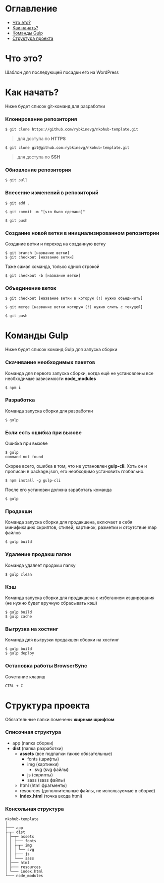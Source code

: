 
# Оглавление

-  [Что это?](#what)
-  [Как начать?](#start)
-  [Команды Gulp](#gulp)
-  [Структура проекта](#structure)

# <a id="what" /> Что это?

Шаблон для последующей посадки его на WordPress

# <a id="start" /> Как начать?

Ниже будет список git-команд для разработки

### Клонирование репозитория

    $ git clone https://github.com/rybkinevg/nkohub-template.git

> для доступа по **HTTPS**

    $ git clone git@github.com:rybkinevg/nkohub-template.git

> для доступа по **SSH**

### Обновление репозитория

    $ git pull

### Внесение изменений в репозиторий

    $ git add .

    $ git commit -m "[что было сделано]"

    $ git push

### Создание новой ветки в инициализированном репозитории

Создание ветки и переход на созданную ветку

    $ git branch [название ветки]
    $ git checkout [название ветки]

Таже самая команда, только одной строкой

    $ git checkout -b [название ветки]

### Объединение веток

    $ git checkout [название ветки в которую (!) нужно объединить]

    $ git merge [название ветки которую (!) нужно слить с текущей]

    $ git push

# <a id="gulp" /> Команды Gulp

Ниже будет список команд Gulp для запуска сборки

### Скачивание необходимых пакетов

Команда для первого запуска сборки, когда ещё не установлены все необходимые зависимости **node_modules**

    $ npm i

### Разработка

Команда запуска сборки для разработки

    $ gulp

### Если есть ошибка при вызове

Ошибка при вызове

    $ gulp
    command not found

Скорее всего, ошибка в том, что не установлен **gulp-cli**. Хоть он и прописан в package.json, его необходимо установить глобально.

    $ npm install -g gulp-cli

После его установки должна заработать команда

    $ gulp

### Продакшн

Команда запуска сборки для продакшена, включает в себя минификацию скриптов, стилей, картинок, разметки и отсутствие map файлов

    $ gulp build

### Удаление продакш папки

Команда удаляет продакш папку

    $ gulp clean

### Кэш

Команда запуска сборки для продакшена с избеганием кэширования (не нужно будет вручную сбрасывать кэш)

    $ gulp build
    $ gulp cache

### Выгрузка на хостинг

Команда для выгрузки продакшен сборки на хостинг

    $ gulp build
    $ gulp deploy

### Остановка работы BrowserSync

Сочетание клавиш

    CTRL + C

# <a id="structure" /> Структура проекта

Обязательные папки помечены **жирным шрифтом**

### Списочная структура

- app (папка сборки)
- **dist** (папка разработки)
  - **assets** (все подпапки также обязательные)
    - fonts (шрифты)
    - img (картинки)
      - svg (svg файлы)
    - js (скрипты)
    - sass (sass файлы)
  - html (html фрагменты)
  - resources (дополнительные файлы, не используемые в сборке)
  - **index.html** (точка входа html)

### Консольная структура

    nkohub-template
    │
    ├─── app
    ├─┬─ dist
    │ ├─┬─ assets
    │ │ ├─── fonts
    │ │ ├─┬─ img
    │ │ │ └── svg
    │ │ ├─── js
    │ │ └─── sass
    │ ├─── html
    │ ├─── resources
    │ └─── index.html
    └─── node_modules